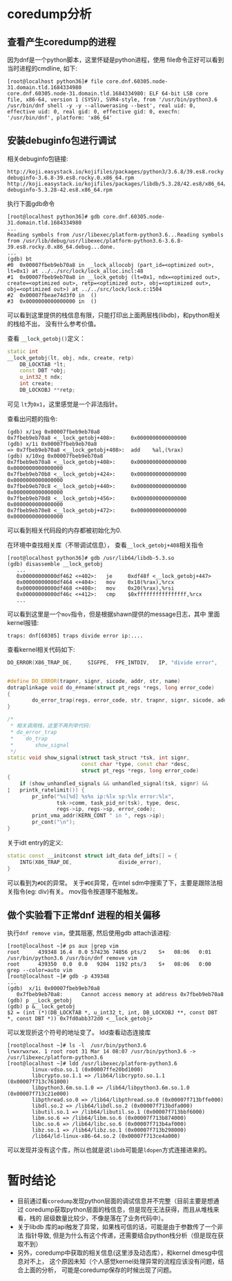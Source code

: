 # coredump分析
## 查看产生coredump的进程
因为dnf是一个python脚本，这里怀疑是python进程，使用
file命令正好可以看到当时进程的cmdline, 如下:
```
[root@localhost python36]# file core.dnf.60305.node-31.domain.tld.1684334980
core.dnf.60305.node-31.domain.tld.1684334980: ELF 64-bit LSB core file, x86-64, version 1 (SYSV), SVR4-style, from '/usr/bin/python3.6 /usr/bin/dnf shell -y -y --allowerasing --best', real uid: 0, effective uid: 0, real gid: 0, effective gid: 0, execfn: '/usr/bin/dnf', platform: 'x86_64'
```
## 安装debuginfo包进行调试
相关debuginfo包链接:
```
http://koji.easystack.io/kojifiles/packages/python3/3.6.8/39.es8.rocky.0/x86_64/python3-debuginfo-3.6.8-39.es8.rocky.0.x86_64.rpm
http://koji.easystack.io/kojifiles/packages/libdb/5.3.28/42.es8/x86_64/libdb-debuginfo-5.3.28-42.es8.x86_64.rpm
```
执行下面gdb命令
```
[root@localhost python36]# gdb core.dnf.60305.node-31.domain.tld.1684334980
...
Reading symbols from /usr/libexec/platform-python3.6...Reading symbols from /usr/lib/debug/usr/libexec/platform-python3.6-3.6.8-39.es8.rocky.0.x86_64.debug...done.
...
(gdb) bt
#0  0x00007fbeb9eb70a8 in __lock_allocobj (part_id=<optimized out>, lt=0x1) at ../../src/lock/lock_alloc.incl:48
#1  0x00007fbeb9eb70a8 in __lock_getobj (lt=0x1, ndx=<optimized out>, create=<optimized out>, retp=<optimized out>, obj=<optimized out>, obj=<optimized out>) at ../../src/lock/lock.c:1504
#2  0x00007fbeae74d3f0 in  ()
#3  0x0000000000000000 in  ()
```

可以看到这里提供的栈信息有限，只能打印出上面两层栈(libdb)，和python相关的栈给不出，
没有什么参考价值。

查看 `__lock_getobj()`定义：
```cpp
static int
__lock_getobj(lt, obj, ndx, create, retp)
    DB_LOCKTAB *lt;
    const DBT *obj;
    u_int32_t ndx;
    int create;
    DB_LOCKOBJ **retp;
```

可见 `lt`为`0x1`，这里感觉是一个非法指针。

查看出问题的指令:
```
(gdb) x/1xg 0x00007fbeb9eb70a8
0x7fbeb9eb70a8 <__lock_getobj+408>:     0x0000000000000000
(gdb) x/1i 0x00007fbeb9eb70a8
=> 0x7fbeb9eb70a8 <__lock_getobj+408>:  add    %al,(%rax)
(gdb) x/10xg 0x00007fbeb9eb70a8
0x7fbeb9eb70a8 <__lock_getobj+408>:     0x0000000000000000      0x0000000000000000
0x7fbeb9eb70b8 <__lock_getobj+424>:     0x0000000000000000      0x0000000000000000
0x7fbeb9eb70c8 <__lock_getobj+440>:     0x0000000000000000      0x0000000000000000
0x7fbeb9eb70d8 <__lock_getobj+456>:     0x0000000000000000      0x0000000000000000
0x7fbeb9eb70e8 <__lock_getobj+472>:     0x0000000000000000      0x0000000000000000
```
可以看到相关代码段的内存都被初始化为0.

在环境中查找相关库（不带调试信息）， 查看`__lock_getobj+408`相关指令
```
[root@localhost python36]# gdb /usr/lib64/libdb-5.3.so
(gdb) disassemble __lock_getobj
   ...
   0x00000000000df462 <+402>:   je     0xdf48f <__lock_getobj+447>
   0x00000000000df464 <+404>:   mov    0x18(%rax),%rcx
   0x00000000000df468 <+408>:   mov    0x20(%rax),%rsi
   0x00000000000df46c <+412>:   cmp    $0xffffffffffffffff,%rcx
   ...
```
可以看到这里是一个`mov`指令，但是根据shawn提供的message日志，其中
里面kernel报错:
```
traps: dnf[60305] traps divide error ip:....
```
查看kernel相关代码如下:
```cpp
DO_ERROR(X86_TRAP_DE,     SIGFPE,  FPE_INTDIV,   IP, "divide error",        divide_error)


#define DO_ERROR(trapnr, signr, sicode, addr, str, name)                   \
dotraplinkage void do_##name(struct pt_regs *regs, long error_code)        \
{                                                                          \
        do_error_trap(regs, error_code, str, trapnr, signr, sicode, addr); \
}

/*
 * 相关调用栈，这里不再列举代码:
 * do_error_trap
 *    do_trap
 *       show_signal
 */
static void show_signal(struct task_struct *tsk, int signr,
                        const char *type, const char *desc,
                        struct pt_regs *regs, long error_code)
{
    if (show_unhandled_signals && unhandled_signal(tsk, signr) &&
¦   printk_ratelimit()) {
        pr_info("%s[%d] %s%s ip:%lx sp:%lx error:%lx",
                tsk->comm, task_pid_nr(tsk), type, desc,
                regs->ip, regs->sp, error_code);
        print_vma_addr(KERN_CONT " in ", regs->ip);
        pr_cont("\n");
}
```
关于idt entry的定义:
```cpp
static const __initconst struct idt_data def_idts[] = {
    INTG(X86_TRAP_DE,               divide_error),
}
```

可以看到为`#DE`的异常。
关于`#DE`异常，在intel sdm中搜索了下，主要是跟除法相关指令(eg: div)有关。
mov指令按道理不能触发。


## 做个实验看下正常dnf 进程的相关偏移
执行`dnf remove vim`，使其阻塞, 然后使用gdb attach该进程:
```
[root@localhost ~]# ps aux |grep vim
root      439348 16.4  0.0 574236 74856 pts/2    S+   08:06   0:01 /usr/bin/python3.6 /usr/bin/dnf remove vim
root      439350  0.0  0.0   9204  1192 pts/3    S+   08:06   0:00 grep --color=auto vim
[root@localhost ~]# gdb -p 439348
...
(gdb)  x/1i 0x00007fbeb9eb70a8
   0x7fbeb9eb70a8:      Cannot access memory at address 0x7fbeb9eb70a8
(gdb) p __Lock_getobj
(gdb) p &__lock_getobj
$2 = (int (*)(DB_LOCKTAB *, u_int32_t, int, DB_LOCKOBJ **, const DBT *, const DBT *)) 0x7fd0abb372d0 <__lock_getobj>
```
可以发现折这个符号的地址变了。
ldd查看动态连接库
```
[root@localhost ~]# ls -l  /usr/bin/python3.6
lrwxrwxrwx. 1 root root 31 Mar 14 08:07 /usr/bin/python3.6 -> /usr/libexec/platform-python3.6
[root@localhost ~]# ldd /usr/libexec/platform-python3.6
        linux-vdso.so.1 (0x00007ffe20bd1000)
        libcrypto.so.1.1 => /lib64/libcrypto.so.1.1 (0x00007f713c761000)
        libpython3.6m.so.1.0 => /lib64/libpython3.6m.so.1.0 (0x00007f713c21e000)
        libpthread.so.0 => /lib64/libpthread.so.0 (0x00007f713bffe000)
        libdl.so.2 => /lib64/libdl.so.2 (0x00007f713bdfa000)
        libutil.so.1 => /lib64/libutil.so.1 (0x00007f713bbf6000)
        libm.so.6 => /lib64/libm.so.6 (0x00007f713b874000)
        libc.so.6 => /lib64/libc.so.6 (0x00007f713b4af000)
        libz.so.1 => /lib64/libz.so.1 (0x00007f713b298000)
        /lib64/ld-linux-x86-64.so.2 (0x00007f713ce4a000)
```
可以发现并没有这个库，所以也就是说`libdb`可能是`ldopen`方式连接进来的。
# 暂时结论
* 目前通过看`coredump`发现python层面的调试信息并不完整（目前主要是想通过
coredump获取python层面的栈信息，但是现在无法获得，而且从堆栈来看，栈的
层级数量比较少，不像是落在了业务代码中）。
* 关于libdb 库的api触发了异常，如果栈可信的话，可能是由于参数传了一个非法
 指针导致, 但是为什么有这个传递，还需要结合python栈分析（但是现在获取不到）
* 另外，coredump中获取的相关信息(这里涉及动态库），和kernel dmesg中信息对不上，
这个原因未知（个人感觉kernel处理异常的流程应该没有问题，结合上面的分析，
可能是coredump保存的时候出现了问题。
